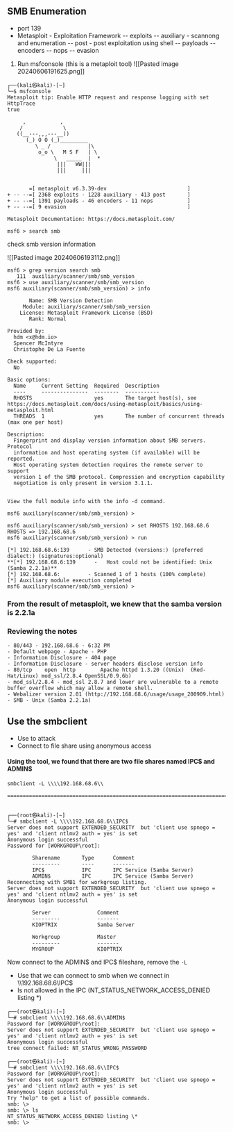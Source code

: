 
## SMB Enumeration

- port 139
- Metasploit - Exploitation Framework
	-- exploits
	-- auxiliary - scannong and enumeration
	-- post - post exploitation using shell
	-- payloads
	-- encoders
	-- nops
	-- evasion
1. Run msfconsole (this is a metaploit tool)
![[Pasted image 20240606191625.png]]

```
┌──(kali㉿kali)-[~]
└─$ msfconsole
Metasploit tip: Enable HTTP request and response logging with set HttpTrace 
true
                                                  
     ,           ,
    /             \
   ((__---,,,---__))
      (_) O O (_)_________
         \ _ /            |\
          o_o \   M S F   | \
               \   _____  |  *
                |||   WW|||
                |||     |||


       =[ metasploit v6.3.39-dev                          ]
+ -- --=[ 2368 exploits - 1228 auxiliary - 413 post       ]
+ -- --=[ 1391 payloads - 46 encoders - 11 nops           ]
+ -- --=[ 9 evasion                                       ]

Metasploit Documentation: https://docs.metasploit.com/

msf6 > search smb

```

check smb version information

![[Pasted image 20240606193112.png]]

```
msf6 > grep version search smb
   111  auxiliary/scanner/smb/smb_version 
msf6 > use auxiliary/scanner/smb/smb_version
msf6 auxiliary(scanner/smb/smb_version) > info

       Name: SMB Version Detection
     Module: auxiliary/scanner/smb/smb_version
    License: Metasploit Framework License (BSD)
       Rank: Normal

Provided by:
  hdm <x@hdm.io>
  Spencer McIntyre
  Christophe De La Fuente

Check supported:
  No

Basic options:
  Name     Current Setting  Required  Description
  ----     ---------------  --------  -----------
  RHOSTS                    yes       The target host(s), see https://docs.metasploit.com/docs/using-metasploit/basics/using-metasploit.html
  THREADS  1                yes       The number of concurrent threads (max one per host)

Description:
  Fingerprint and display version information about SMB servers. Protocol
  information and host operating system (if available) will be reported.
  Host operating system detection requires the remote server to support
  version 1 of the SMB protocol. Compression and encryption capability
  negotiation is only present in version 3.1.1.


View the full module info with the info -d command.

msf6 auxiliary(scanner/smb/smb_version) > 

msf6 auxiliary(scanner/smb/smb_version) > set RHOSTS 192.168.68.6
RHOSTS => 192.168.68.6
msf6 auxiliary(scanner/smb/smb_version) > run

[*] 192.168.68.6:139      - SMB Detected (versions:) (preferred dialect:) (signatures:optional)
**[*] 192.168.68.6:139      -   Host could not be identified: Unix (Samba 2.2.1a)**
[*] 192.168.68.6:         - Scanned 1 of 1 hosts (100% complete)
[*] Auxiliary module execution completed
msf6 auxiliary(scanner/smb/smb_version) > 

```

### From the result of metasploit, we knew that the samba version is 2.2.1a

### Reviewing the notes

	- 80/443 - 192.168.68.6 - 6:32 PM
	- Default webpage - Apache - PHP
	- Information Disclosure - 404 page
	- Information Disclosure - server headers disclose version info
	- 80/tcp    open  http        Apache httpd 1.3.20 ((Unix)  (Red-Hat/Linux) mod_ssl/2.8.4 OpenSSL/0.9.6b)
	- mod_ssl/2.8.4 - mod_ssl 2.8.7 and lower are vulnerable to a remote buffer overflow which may allow a remote shell.
	- Webalizer version 2.01 (http://192.168.68.6/usage/usage_200909.html)
	- SMB - Unix (Samba 2.2.1a)

## Use the smbclient

- Use to attack
- Connect to file share using anonymous access 

#### Using the tool, we found that there are two file shares named IPC$ and ADMIN$

```
smbclient -L \\\\192.168.68.6\\

=================================================================================


┌──(root㉿kali)-[~]
└─# smbclient -L \\\\192.168.68.6\\IPC$
Server does not support EXTENDED_SECURITY  but 'client use spnego = yes' and 'client ntlmv2 auth = yes' is set
Anonymous login successful
Password for [WORKGROUP\root]:

        Sharename       Type      Comment
        ---------       ----      -------
        IPC$            IPC       IPC Service (Samba Server)
        ADMIN$          IPC       IPC Service (Samba Server)
Reconnecting with SMB1 for workgroup listing.
Server does not support EXTENDED_SECURITY  but 'client use spnego = yes' and 'client ntlmv2 auth = yes' is set
Anonymous login successful

        Server               Comment
        ---------            -------
        KIOPTRIX             Samba Server

        Workgroup            Master
        ---------            -------
        MYGROUP              KIOPTRIX

```

Now connect to the ADMIN$  and IPC$ fileshare, remove the `-L`
- Use that we can connect to smb when we connect in \\\\192.168.68.6\\IPC$ 
- ls not allowed in the IPC (NT_STATUS_NETWORK_ACCESS_DENIED listing \*)

```
┌──(root㉿kali)-[~]
└─# smbclient \\\\192.168.68.6\\ADMIN$
Password for [WORKGROUP\root]:
Server does not support EXTENDED_SECURITY  but 'client use spnego = yes' and 'client ntlmv2 auth = yes' is set
Anonymous login successful
tree connect failed: NT_STATUS_WRONG_PASSWORD
                                                                                                                                                                                                                   
┌──(root㉿kali)-[~]
└─# smbclient \\\\192.168.68.6\\IPC$  
Password for [WORKGROUP\root]:
Server does not support EXTENDED_SECURITY  but 'client use spnego = yes' and 'client ntlmv2 auth = yes' is set
Anonymous login successful
Try "help" to get a list of possible commands.
smb: \> 
smb: \> ls
NT_STATUS_NETWORK_ACCESS_DENIED listing \*
smb: \> 


```

